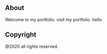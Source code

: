 
## About
Welcome to  my portfolio.
visit my portfolio.
hello

## Copyright 

@2020 all rights reserved.
